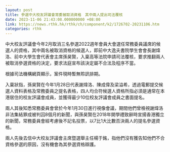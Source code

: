 ```yaml
---
layout: post
title: 參選中大校友評議會常委被取消資格　其中兩人提出司法覆核
date: 2023-11-06 21:43:08.000000000 +08:00
link: https://news.rthk.hk/rthk/ch/component/k2/1726702-20231106.htm
categories: rthk
---
```


中大校友評議會今年2月取消三名參選2022週年會員大會選任常務委員議席的候選人的資格，其中兩名被取消資格的候選人，即前中大逸夫書院學生會會長謝煒洛、前中大學生會代表會主席孫昊賢，入稟高等法院申請司法覆核，要求推翻兩人被取消參選資格的決定，要求法庭宣布該決定屬不合法及程序不當。

根據司法機構網頁顯示，案件現時暫無聆訊排期。

入稟狀指，孫昊賢在今年1月28日代表謝煒洛、陳成偉及梁溢希，透過電郵提交候選人資料表格及常務委員之提名表格，四人均合符候選人資格所指必須是通常在本港居住的校友評議會成員，並獲得最少10位校友評議會成員之書面提名。

兩人其後知悉常務委員會曾於今年1月30日進行視像會議，期間他們曾檢視謝煒洛非法集結罪成被判囚8個月的新聞，與孫昊賢在2018年開學禮致辭時宣揚香港獨立的新聞，常務委員會經考慮後不記名投票，以7比1大比數否決兩人的提名參選資格。

兩人先後去信中大校友評議會主席暨選舉主任楊于銘，指他們沒有獲告知他們不合資格參選的原因，沒有機會為其參選資格辯護。
